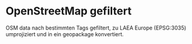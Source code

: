 # OpenStreetMap gefiltert

OSM data nach bestimmten Tags gefiltert, zu LAEA Europe (EPSG:3035) umprojiziert und in ein geopackage konvertiert.
